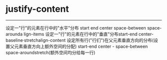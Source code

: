 # justify-content
*******************
  设定一"行"的元素在行中的"水平"分布
  start end center space-between space-arounda lign-items
  设定一"行"的元素在行中的"垂直"分布start-end center- baseline·stretchalign-content
设定所有行("行们")在父元素垂直方向的分布(设置父元素垂直方向上额外空间的分配)
start-end center - space-between  space-aroundstretch(额外空间均分给每一行)
